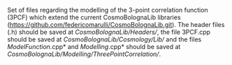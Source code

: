 Set of files regarding the modelling of the 3-point correlation function (3PCF)
which extend the current CosmoBolognaLib libraries (https://github.com/federicomarulli/CosmoBolognaLib.git).
The header files (.h) should be saved at *CosmoBolognaLib/Headers/*, the file 3PCF.cpp
should be saved at *CosmoBolognaLib/Cosmology/Lib/* and the files *ModelFunction*.cpp* and
*Modelling*.cpp* should be saved at *CosmoBolognaLib/Modelling/ThreePointCorrelation/*.
